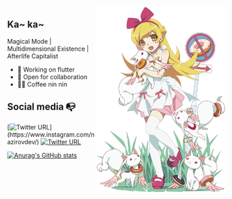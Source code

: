 <img display="float" align="right" width="300" src="https://raw.githubusercontent.com/khairulanas/khairulanas/master/sinobu.png">

## Ka~ ka~

Magical Mode | Multidimensional Existence | Afterlife Capitalist


- 🎯 Working on flutter
- 🦄 Open for collaboration
- 🐱‍👤 Coffee nin nin


## Social media :mailbox_with_no_mail:

[![Twitter URL](https://img.shields.io/twitter/url?color=%23fb3958&label=follow&logo=instagram&logoColor=%23fb3958&style=flat-hmmsquare&url=https%3A%2F%2Fwww.instagram.com%2Falejorc_)](https://www.instagram.com/nazirovdev/)
[![Twitter URL](https://img.shields.io/twitter/url?color=%230072b1&label=connect&logo=linkedin&logoColor=%230072b1&style=flat-square&url=https%3A%2F%2Fwww.linkedin.com%2Fin%2Falejandro-ramirez-ciceros%2F)](https://www.linkedin.com/in/muhammad-nazir-azhari-55aa021a9/)


[![Anurag's GitHub stats](https://github-readme-stats.vercel.app/api?username=nazirovdev&show_icons=true&theme=omni&hide_border=true)](https://github.com/anuraghazra/github-readme-stats)
